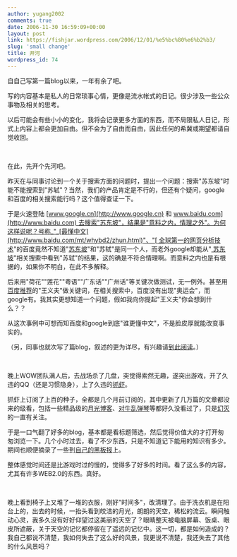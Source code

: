 ```yaml
---
author: yugang2002
comments: true
date: 2006-11-30 16:59:09+00:00
layout: post
link: https://fishjar.wordpress.com/2006/12/01/%e5%bc%80%e6%b2%b3/
slug: 'small change'
title: 开河
wordpress_id: 74
---
```


自自己写第一篇blog以来，一年有余了吧。




写的内容基本是私人的日常琐事心情，更像是流水帐式的日记。很少涉及一些公众事物及相关的思考。




以后可能会有些小小的变化，我将会记录更多方面的东西，而不局限私人日记，形式上内容上都会更加自由。但不会为了自由而自由，因此任何的希冀或期望都请自觉收回。




 




在此，先开个先河吧。




昨天在与同事讨论到一个关于搜索方面的问题时，提出一个问题：搜索"苏东坡"时能不能搜索到"苏轼"？当然，我们的产品肯定是不行的，但还有个疑问，google和百度的相关搜索能行吗？这个值得查证一下。




于是火速登陆 [www.google.cn](http://www.google.cn) 和 [www.baidu.com](http://www.baidu.com) 去搜索"苏东坡"，结果是"意料之内，情理之外"。为何这样说呢？号称_"_[最懂中文](http://www.baidu.com/mt/whybd2/zhun.html)"、"[
全球第一的网页分析技术](%E5%85%A8%E7%90%83%E7%AC%AC%E4%B8%80%E7%9A%84%E7%BD%91%E9%A1%B5%E5%88%86%E6%9E%90%E6%8A%80%E6%9C%AF)"的百度竟然不知道"[苏东坡](http://www.baidu.com/s?wd=%25CB%25D5%25B6%25AB%25C6%25C2&lm=0&si=&rn=10&tn=sitehao123&ie=gb2312&ct=0&cl=3&f=12)"和"苏轼"是同一个人，而老外google却能从"[
苏东坡](http://www.google.cn/search?hl=zh-CN&q=%25E8%258B%258F%25E4%25B8%259C%25E5%259D%25A1&btnG=Google+%25E6%2590%259C%25E7%25B4%25A2&meta=)"相关搜索中看到"苏轼"的结果，这的确是不符合情理啊。而意料之内也是有根据的，如果你不明白，在此不多解释。




后来用"荷花""莲花""粤语""广东话""广州话"等关键次做测试，无一例外。甚至用[百度推荐](http://www.baidu.com/mt/whybd2/zhun.html)的"王义夫"做关键词，在相关搜索中，百度没有出现"奥运会"，而google有。我其实更想知道一个问题，假如我向你提起"王义夫"你会想到什么？？




从这次事例中可想而知百度和google到底"谁更懂中文"，不是脸皮厚就能改变事实的。




（另，同事也就次写了篇blog，叙述的更为详尽，有兴趣请[到此阅读](http://our-soul-kitchen.blogspot.com/2006/11/dont-fuck-with-us.html)。）




 




晚上WOW团队满人后，去战场杀了几盘，突觉得索然无趣，遂突出游戏，开了久违的QQ（还是习惯隐身），上了久违的[抓虾](http://www.zhuaxia.com)。




抓虾上订阅了上百的种子，全都是几个月前订阅的，其中更新了几万篇的文章都没来的级看，包括一些精品级的[月光博客](http://www.williamlong.info)、[对牛乱弹琴](http://blog.donews.com/keso)等都好久没看过了，只是[幻灭](http://www.gseeker.com)的一直有关注。




于是一口气翻了好多的blog，基本都是看标题筛选，然后觉得价值大的才打开匆匆浏览一下。几个小时过去，看了不少东西，只是不知道记下能用的知识有多少。期间也顺便摘录了一些到[自己的黑板报](http://blackboard.bloggerspaces.com/)上。




整体感觉时间还是比游戏时过的慢的，觉得多了好多的时间。看了这么多的内容，尤其有许多WEB2.0的东西。真好。




 




晚上看到椅子上又堆了一堆的衣服，刚好"时间多"，改清理了。由于洗衣机是在阳台上的，出去的时候，一抬头看到皎洁的月光，朗朗的天空，稀松的流云。瞬间触动心灵，我多久没有好好仰望过这美丽的天空了？眼睛整天被电脑屏幕、饭桌、眼皮所遮蔽，关于天空的记忆都停留在了遥远的记忆中。这一切，都是如何造成的？我自己都说不清楚，我如何失去了这么好的风景，我更说不清楚，我还失去了其他的什么风景吗？
